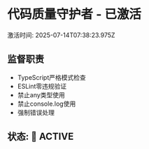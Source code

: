 # 代码质量守护者 - 已激活
激活时间: 2025-07-14T07:38:23.975Z

## 监督职责
- TypeScript严格模式检查
- ESLint零违规验证  
- 禁止any类型使用
- 禁止console.log使用
- 强制错误处理

## 状态: 🔴 ACTIVE
